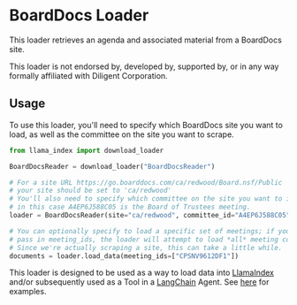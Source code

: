 # BoardDocs Loader

This loader retrieves an agenda and associated material from a BoardDocs site.

This loader is not endorsed by, developed by, supported by, or in any way formally affiliated with Diligent Corporation.

## Usage

To use this loader, you'll need to specify which BoardDocs site you want to load,
as well as the committee on the site you want to scrape.

```python
from llama_index import download_loader

BoardDocsReader = download_loader("BoardDocsReader")

# For a site URL https://go.boarddocs.com/ca/redwood/Board.nsf/Public
# your site should be set to 'ca/redwood'
# You'll also need to specify which committee on the site you want to index,
# in this case A4EP6J588C05 is the Board of Trustees meeting.
loader = BoardDocsReader(site="ca/redwood", committee_id="A4EP6J588C05")

# You can optionally specify to load a specific set of meetings; if you don't
# pass in meeting_ids, the loader will attempt to load *all* meeting content.
# Since we're actually scraping a site, this can take a little while.
documents = loader.load_data(meeting_ids=["CPSNV9612DF1"])
```

This loader is designed to be used as a way to load data into [LlamaIndex](https://github.com/jerryjliu/llama_index/tree/main/llama_index) and/or subsequently used as a Tool in a [LangChain](https://github.com/hwchase17/langchain) Agent. See [here](https://github.com/emptycrown/llama-hub/tree/main) for examples.
